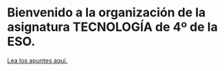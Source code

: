 # Bienvenido a la organización de la asignatura TECNOLOGÍA de 4º de la ESO.

[Lea los apuntes aquí.](https://ull-mfp-aet.github.io/practicas/creando-un-perfil)
